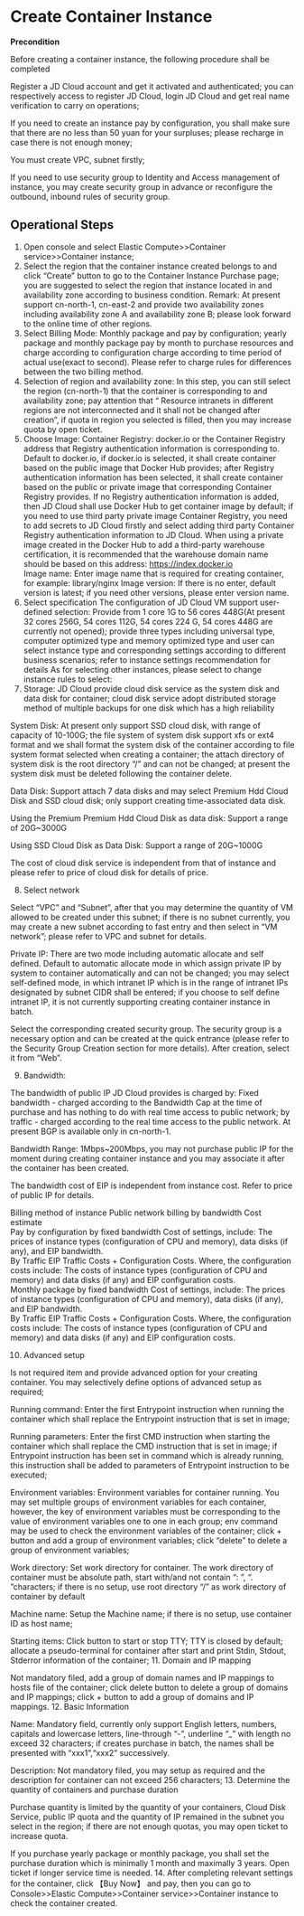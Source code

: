 
# Create Container Instance

**Precondition**

Before creating a container instance, the following procedure shall be completed

Register a JD Cloud account and get it activated and authenticated; you can respectively access to register JD Cloud, login JD Cloud and get real name verification to carry on operations;

If you need to create an instance pay by configuration, you shall make sure that there are no less than 50 yuan for your surpluses; please recharge in case there is not enough money;

You must create VPC, subnet firstly;

If you need to use security group to Identity and Access management of instance, you may create security group in advance or reconfigure the outbound, inbound rules of security group.


## Operational Steps

 1. Open console and select Elastic Compute>>Container service>>Container instance;
 2. Select the region that the container instance created belongs to and click “Create” button to go to the Container Instance Purchase page; you are suggested to select the region that instance located in and availability zone according to business condition.
 Remark: At present support cn-north-1, cn-east-2 and provide two availability zones including availability zone A and availability zone B; please look forward to the online time of other regions.
 3. Select Billing Mode: Monthly package and pay by configuration; yearly package and monthly package pay by month to purchase resources and charge according to configuration charge according to time period of actual use(exact to second). Please refer to charge rules for differences between the two billing method. 
 4. Selection of region and availability zone: In this step, you can still select the region (cn-north-1) that the container is corresponding to and availability zone; pay attention that “ Resource intranets in different regions are not interconnected and it shall not be changed after creation”, if quota in region you selected is filled, then you may increase quota by open ticket.
 5. Choose Image:
 Container Registry: docker.io or the Container Registry address that Registry authentication information is corresponding to. Default to docker.io, if docker.io is selected, it shall create container based on the public image that Docker Hub provides; after Registry authentication information has been selected, it shall create container based on the public or private image that corresponding Container Registry provides. If no Registry authentication information is added, then JD Cloud shall use Docker Hub to get container image by default; if you need to use third party private image Container Registry, you need to add secrets to JD Cloud firstly and select adding third party Container Registry authentication information to JD Cloud. When using a private image created in the Docker Hub to add a third-party warehouse certification, it is recommended that the warehouse domain name should be based on this address: https://index.docker.io     
 Image name: Enter image name that is required for creating container, for example: library/nginx
 Image version: If there is no enter, default version is latest; if you need other versions, please enter version name.
 6. Select specification
The configuration of JD Cloud VM support user-defined selection: Provide from 1 core 1G to 56 cores 448G(At present 32 cores 256G, 54 cores 112G, 54 cores 224 G, 54 cores 448G are currently not opened); provide three types including universal type, computer optimized type and memory optimized type and user can select instance type and corresponding settings according to different business scenarios; refer to instance settings recommendation for details
As for selecting other instances, please select to change instance rules to select:
 7. Storage: JD Cloud provide cloud disk service as the system disk and data disk for container; cloud disk service adopt distributed storage method of multiple backups for one disk which has a high reliability              

System Disk: At present only support SSD cloud disk, with range of capacity of 10-100G; the file system of system disk support xfs or ext4 format and we shall format the system disk of the container according to file system format selected when creating a container; the attach directory of system disk is the root directory “/” and can not be changed; at present the system disk must be deleted following the container delete.    

Data Disk: Support attach 7 data disks and may select Premium Hdd Cloud Disk and SSD cloud disk; only support creating time-associated data disk.        

Using the Premium Premium Hdd Cloud Disk as data disk: Support a range of 20G~3000G        

Using SSD Cloud Disk as Data Disk: Support a range of 20G~1000G        

The cost of cloud disk service is independent from that of instance and please refer to price of cloud disk for details of price.        

 8. Select network

Select “VPC” and “Subnet”, after that you may determine the quantity of VM allowed to be created under this subnet; if there is no subnet currently, you may create a new subnet according to fast entry and then select in “VM network”; please refer to VPC and subnet for details.                                               

Private IP: There are two mode including automatic allocate and self defined. Default to automatic allocate mode in which assign private IP by system to container automatically and can not be changed; you may select self-defined mode, in which intranet IP which is in the range of intranet IPs designated by subnet CIDR shall be entered; if you choose to self define intranet IP, it is not currently supporting creating container instance in batch.

Select the corresponding created security group. The security group is a necessary option and can be created at the quick entrance (please refer to the Security Group Creation section for more details). After creation, select it from “Web”. 

 9. Bandwidth:

The bandwidth of public IP JD Cloud provides is charged by: Fixed bandwidth - charged according to the Bandwidth Cap at the time of purchase and has nothing to do with real time access to public network; by traffic - charged according to the real time access to the public network. At present BGP is available only in cn-north-1.        

Bandwidth Range: 1Mbps~200Mbps, you may not purchase public IP for the moment during creating container instance and you may associate it after the container has been created.

 The bandwidth cost of EIP is independent from instance cost. Refer to price of public IP for details.        

 

Billing method of instance 	Public network billing by bandwidth     	Cost estimate                                        
Pay by configuration                  	by fixed bandwidth                  	Cost of settings, include: The prices of instance types (configuration of CPU and memory), data disks (if any), and EIP bandwidth.                    
By Traffic                    	 EIP Traffic Costs + Configuration Costs. Where, the configuration costs include: The costs of instance types (configuration of CPU and memory) and data disks (if any) and EIP configuration costs.          
Monthly package            	by fixed bandwidth                  	Cost of settings, include: The prices of instance types (configuration of CPU and memory), data disks (if any), and EIP bandwidth.                    
By Traffic                    	 EIP Traffic Costs + Configuration Costs. Where, the configuration costs include: The costs of instance types (configuration of CPU and memory) and data disks (if any) and EIP configuration costs.                   

        
 10. Advanced setup

Is not required item and provide advanced option for your creating container. You may selectively define options of advanced setup as required;

Running command: Enter the first Entrypoint instruction when running the container which shall replace the Entrypoint instruction that is set in image;

Running parameters: Enter the first CMD instruction when starting the container which shall replace the CMD instruction that is set in image; if Entrypoint instruction has been set in command which is already running, this instruction shall be added to parameters of Entrypoint instruction to be executed;

Environment variables: Environment variables for container running. You may set multiple groups of environment variables for each container, however, the key of environment variables must be corresponding to the value of environment variables one to one in each group; env command may be used to check the environment variables of the container; click + button and add a group of environment variables; click “delete” to delete a group of environment variables; 

Work directory: Set work directory for container. The work directory of container must be absolute path, start with/and not contain “: ”, “. ”characters; if there is no setup, use root directory “/” as work directory of container by default

Machine name: Setup the Machine name; if there is no setup, use container ID as host name;

Starting items: Click button to start or stop TTY; TTY is closed by default; allocate a pseudo-terminal for container after start and print Stdin, Stdout, Stderror information of the container;
 11. Domain and IP mapping

Not mandatory filed, add a group of domain names and IP mappings to hosts file of the container; click delete button to delete a group of domains and IP mappings; click + button to add a group of domains and IP mappings.
 12. Basic Information

Name: Mandatory field, currently only support English letters, numbers, capitals and lowercase letters, line-through “-”, underline “_” with length no exceed 32 characters; if creates purchase in batch, the names shall be presented with “xxx1”,“xxx2” successively.   

Description: Not mandatory filed, you may setup as required and the description for container can not exceed 256 characters;
 13. Determine the quantity of containers and purchase duration

Purchase quantity is limited by the quantity of your containers, Cloud Disk Service, public IP quota and the quantity of IP remained in the subnet you select in the region; if there are not enough quotas, you may open ticket to increase quota.

If you purchase yearly package or monthly package, you shall set the purchase duration which is minimally 1 month and maximally 3 years. Open ticket if longer service time is needed.
  14. After completing relevant settings for the container, click 【Buy Now】 and pay, then you can go to Console>>Elastic Compute>>Container service>>Container instance to check the container created.


 
